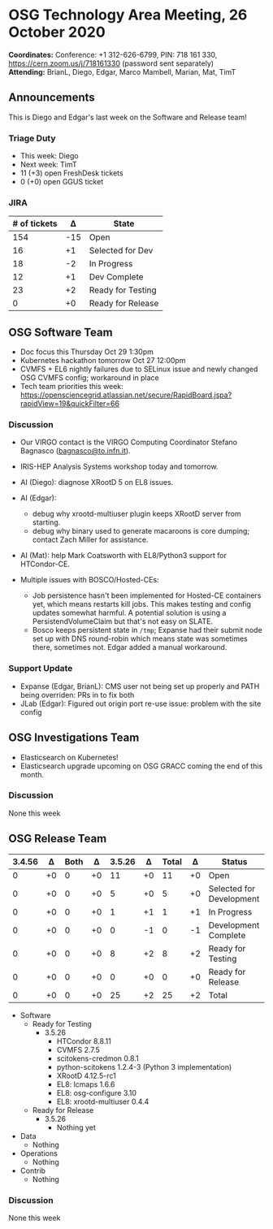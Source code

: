 # OSG Technology Area Meeting, 26 October 2020

**Coordinates:** Conference: +1 312-626-6799, PIN: 718 161 330, <https://cern.zoom.us/j/718161330> (password sent separately)  
**Attending:**   BrianL, Diego, Edgar, Marco Mambell, Marian, Mat, TimT


## Announcements

This is Diego and Edgar's last week on the Software and Release team!  


### Triage Duty

-   This week: Diego
-   Next week: TimT
-   11 (+3) open FreshDesk tickets
-   0 (+0) open GGUS ticket


### JIRA

| # of tickets | &Delta; | State             |
|------------ |------- |----------------- |
| 154          | -15     | Open              |
| 16           | +1      | Selected for Dev  |
| 18           | -2      | In Progress       |
| 12           | +1      | Dev Complete      |
| 23           | +2      | Ready for Testing |
| 0            | +0      | Ready for Release |


## OSG Software Team

-   Doc focus this Thursday Oct 29 1:30pm
-   Kubernetes hackathon tomorrow Oct 27 12:00pm
-   CVMFS + EL6 nightly failures due to SELinux issue and newly changed OSG CVMFS config; workaround in place
-   Tech team priorities this week: <https://opensciencegrid.atlassian.net/secure/RapidBoard.jspa?rapidView=19&quickFilter=66>


### Discussion

-   Our VIRGO contact is the VIRGO Computing Coordinator Stefano Bagnasco (bagnasco@to.infn.it).
-   IRIS-HEP Analysis Systems workshop today and tomorrow.
-   AI (Diego): diagnose XRootD 5 on EL8 issues.
-   AI (Edgar):
    -   debug why xrootd-multiuser plugin keeps XRootD server from starting.
    -   debug why binary used to generate macaroons is core dumping; contact Zach Miller for assistance.
-   AI (Mat): help Mark Coatsworth with EL8/Python3 support for HTCondor-CE.

-   Multiple issues with BOSCO/Hosted-CEs:
    -   Job persistence hasn't been implemented for Hosted-CE containers yet, which means restarts kill jobs.
        This makes testing and config updates somewhat harmful.
        A potential solution is using a PersistendVolumeClaim but that's not easy on SLATE.
    -   Bosco keeps persistent state in `/tmp`; Expanse had their submit node set up with DNS round-robin which means state was sometimes there, sometimes not.
        Edgar added a manual workaround.

### Support Update

-   Expanse (Edgar, BrianL): CMS user not being set up properly and PATH being overriden: PRs in to fix both
-   JLab (Edgar): Figured out origin port re-use issue: problem with the site config


## OSG Investigations Team

-   Elasticsearch on Kubernetes!
-   Elasticsearch upgrade upcoming on OSG GRACC coming the end of this month.


### Discussion

None this week  


## OSG Release Team

| 3.4.56 | &Delta; | Both | &Delta; | 3.5.26 | &Delta; | Total | &Delta; | Status                   |
| ------ | ------- | ---- | ------- | ------ | ------- | ----- | ------- | ------------------------ |
| 0      | +0      | 0    | +0      | 11     | +0      | 11    | +0      | Open                     |
| 0      | +0      | 0    | +0      | 5      | +0      | 5     | +0      | Selected for Development |
| 0      | +0      | 0    | +0      | 1      | +1      | 1     | +1      | In Progress              |
| 0      | +0      | 0    | +0      | 0      | -1      | 0     | -1      | Development Complete     |
| 0      | +0      | 0    | +0      | 8      | +2      | 8     | +2      | Ready for Testing        |
| 0      | +0      | 0    | +0      | 0      | +0      | 0     | +0      | Ready for Release        |
| 0      | +0      | 0    | +0      | 25     | +2      | 25    | +2      | Total                    |

-   Software  
    -   Ready for Testing  
        -   3.5.26  
            -   HTCondor 8.8.11
            -   CVMFS 2.7.5
            -   scitokens-credmon 0.8.1
            -   python-scitokens 1.2.4-3 (Python 3 implementation)
            -   XRootD 4.12.5-rc1
            -   EL8: lcmaps 1.6.6
            -   EL8: osg-configure 3.10
            -   EL8: xrootd-multiuser 0.4.4
    -   Ready for Release  
        -   3.5.26  
            -   Nothing yet
-   Data  
    -   Nothing
-   Operations  
    -   Nothing
-   Contrib  
    -   Nothing


### Discussion

None this week
